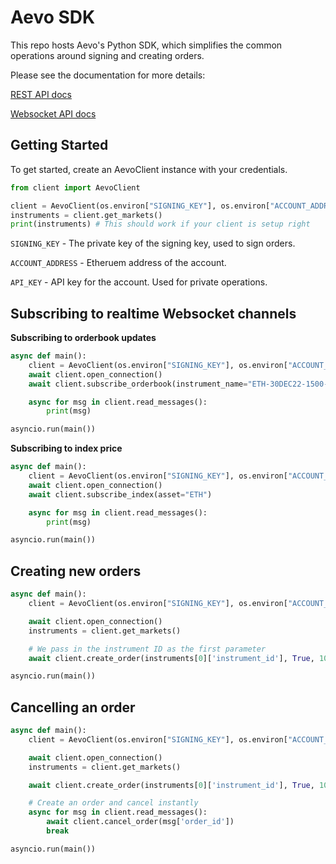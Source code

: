 Aevo SDK
===

This repo hosts Aevo's Python SDK, which simplifies the common operations around signing and creating orders.

Please see the documentation for more details:

[REST API docs](https://aevo.readme.io/reference)

[Websocket API docs](https://aevo.readme.io/docs/websocket-overview)

Getting Started
---

To get started, create an AevoClient instance with your credentials.

```python
from client import AevoClient

client = AevoClient(os.environ["SIGNING_KEY"], os.environ["ACCOUNT_ADDRESS"], os.environ["API_KEY"])
instruments = client.get_markets()
print(instruments) # This should work if your client is setup right
```

`SIGNING_KEY` - The private key of the signing key, used to sign orders.

`ACCOUNT_ADDRESS` - Etheruem address of the account.

`API_KEY` - API key for the account. Used for private operations.

Subscribing to realtime Websocket channels
---

**Subscribing to orderbook updates**

```python
async def main():
    client = AevoClient(os.environ["SIGNING_KEY"], os.environ["ACCOUNT_ADDRESS"], os.environ["API_KEY"])
    await client.open_connection()
    await client.subscribe_orderbook(instrument_name="ETH-30DEC22-1500-P")

    async for msg in client.read_messages():
        print(msg)

asyncio.run(main())
```

**Subscribing to index price**

```python
async def main():
    client = AevoClient(os.environ["SIGNING_KEY"], os.environ["ACCOUNT_ADDRESS"], os.environ["API_KEY"])
    await client.open_connection()
    await client.subscribe_index(asset="ETH")

    async for msg in client.read_messages():
        print(msg)

asyncio.run(main())
```

Creating new orders
---

```python
async def main():
    client = AevoClient(os.environ["SIGNING_KEY"], os.environ["ACCOUNT_ADDRESS"], os.environ["API_KEY"])

    await client.open_connection()
    instruments = client.get_markets()

    # We pass in the instrument ID as the first parameter
    await client.create_order(instruments[0]['instrument_id'], True, 10, 100)

asyncio.run(main())
```

Cancelling an order
---

```python
async def main():
    client = AevoClient(os.environ["SIGNING_KEY"], os.environ["ACCOUNT_ADDRESS"], os.environ["API_KEY"])

    await client.open_connection()
    instruments = client.get_markets()

    await client.create_order(instruments[0]['instrument_id'], True, 10, 100)

    # Create an order and cancel instantly
    async for msg in client.read_messages():
        await client.cancel_order(msg['order_id'])
        break

asyncio.run(main())
```

